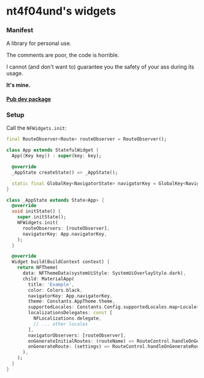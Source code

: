 # nt4f04und's widgets

### Manifest

A library for personal use.

The comments are poor, the code is horrible.

I cannot (and don't want to) guarantee you the safety of your ass during its usage.

**It's mine.**

#### [Pub dev package](https://pub.dev/packages/nt4f04unds_widgets)

### Setup

Call the `NFWidgets.init`:

```dart
final RouteObserver<Route> routeObserver = RouteObserver();

class App extends StatefulWidget {
  App({Key key}) : super(key: key);

  @override
  _AppState createState() => _AppState();

  static final GlobalKey<NavigatorState> navigatorKey = GlobalKey<NavigatorState>();
}

class _AppState extends State<App> {
  @override
  void initState() {
    super.initState();
    NFWidgets.init(
      routeObservers: [routeObserver],
      navigatorKey: App.navigatorKey,
    );
  }

  @override
  Widget build(BuildContext context) {
    return NFTheme(
      data: NFThemeData(systemUiStyle: SystemUiOverlayStyle.dark),
      child: MaterialApp(
        title: 'Example',
        color: Colors.black,
        navigatorKey: App.navigatorKey,
        theme: Constants.AppTheme.theme,
        supportedLocales: Constants.Config.supportedLocales.map<Locale>((e) => Locale(e, e.toUpperCase())),
        localizationsDelegates: const [
          NFLocalizations.delegate,
          // ... other locales
        ],
        navigatorObservers: [routeObserver],
        onGenerateInitialRoutes: (routeName) => RouteControl.handleOnGenerateInitialRoutes(routeName, context),
        onGenerateRoute: (settings) => RouteControl.handleOnGenerateRoutes(settings),
      ),
    );
  }
}

```

